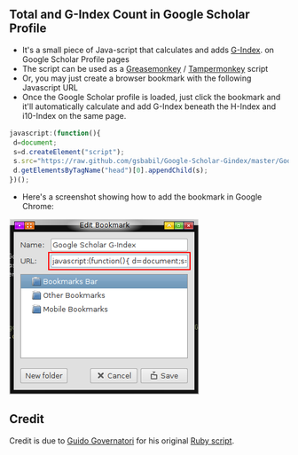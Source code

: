 Total and G-Index Count in Google Scholar Profile
-------------------------------------------------

 - It's a small piece of Java-script that calculates and adds [G-Index](http://en.wikipedia.org/wiki/G-index). on Google Scholar Profile pages
 - The script can be used as a [Greasemonkey](http://en.wikipedia.org/wiki/Greasemonkey) / [Tampermonkey](https://chrome.google.com/webstore/detail/tampermonkey/dhdgffkkebhmkfjojejmpbldmpobfkfo?hl=en) script
 - Or, you may just create a browser bookmark with the following Javascript URL
 - Once the Google Scholar profile is loaded, just click the bookmark and it'll automatically calculate and add G-Index beneath the H-Index and i10-Index on the same page.

```javascript
javascript:(function(){
 d=document;
 s=d.createElement("script");
 s.src="https://raw.github.com/gsbabil/Google-Scholar-Gindex/master/Google_Scholar_G-Index.user.js";
 d.getElementsByTagName("head")[0].appendChild(s);
})();
```

 - Here's a screenshot showing how to add the bookmark in Google Chrome:

![Creating Bookmark in Chrome](http://github.com/gsbabil/google-scholar-gindex/raw/master/bookmark-screenshot-chrome.png)


Credit
------

Credit is due to [Guido Governatori](http://www.governatori.net/) for his original [Ruby script](http://www.governatori.net/gindex.rb).
